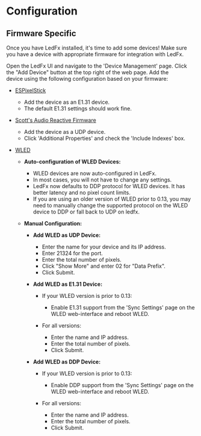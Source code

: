 # Configuration

## Firmware Specific

Once you have LedFx installed, it's time to add some devices! Make sure  
you have a device with appropriate firmware for integration with LedFx.  

Open the LedFx UI and navigate to the 'Device Management' page. Click  
the "Add Device" button at the top right of the web page. Add the  
device using the following configuration based on your firmware:

- [ESPixelStick](https://github.com/forkineye/ESPixelStick)  

  - Add the device as an E1.31 device.  
  - The default E1.31 settings should work fine.  

- [Scott's Audio Reactive Firmware](https://github.com/scottlawsonbc/audio-reactive-led-strip)  

  - Add the device as a UDP device.  
  - Click 'Additional Properties' and check the 'Include Indexes' box.  


- [WLED](https://github.com/Aircoookie/WLED)  

  - **Auto-configuration of WLED Devices:**  

    - WLED devices are now auto-configured in LedFx.  
    - In most cases, you will not have to change any settings.  
    - LedFx now defaults to DDP protocol for WLED devices. It has better latency and no pixel count limits.  
    - If you are using an older version of WLED prior to 0.13, you may need to manually change the supported protocol on the WLED device to DDP or fall back to UDP on ledfx.  

  - **Manual Configuration:**  

    - **Add WLED as UDP Device:**  

      - Enter the name for your device and its IP address.  
      - Enter 21324 for the port.  
      - Enter the total number of pixels.  
      - Click "Show More" and enter 02 for "Data Prefix".  
      - Click Submit.  

    - **Add WLED as E1.31 Device:**  

      - If your WLED version is prior to 0.13:  

        - Enable E1.31 support from the 'Sync Settings' page on the WLED web-interface and reboot WLED.  

      - For all versions:  

        - Enter the name and IP address.  
        - Enter the total number of pixels.  
        - Click Submit.  

    - **Add WLED as DDP Device:**  

      - If your WLED version is prior to 0.13:  

        - Enable DDP support from the 'Sync Settings' page on the WLED web-interface and reboot WLED.  

      - For all versions:  

        - Enter the name and IP address.  
        - Enter the total number of pixels.  
        - Click Submit.  
